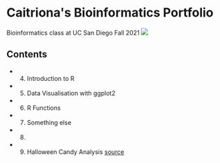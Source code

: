 # Caitriona's Bioinformatics Portfolio

Bioinformatics class at UC San Diego Fall 2021
![](https://bioboot.github.io/bggn213_F21/assets/img/logo.png)

## Contents

- 04. Introduction to R
- 05. Data Visualisation with ggplot2
- 06. R Functions
- 07. Something else
- 08. 
- 09. Halloween Candy Analysis [source](https://github.com/cbrenchy/bggn213/blob/main/class_09_mini_project/Class_09_mini_Project.Rmd)
